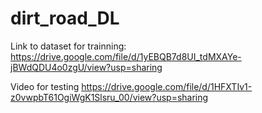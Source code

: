 # dirt_road_DL

Link to dataset for trainning: https://drive.google.com/file/d/1yEBQB7d8UI_tdMXAYe-jBWdQDU4o0zgU/view?usp=sharing

Video for testing https://drive.google.com/file/d/1HFXTIv1-z0vwpbT61OgiWgK1Slsru_00/view?usp=sharing
